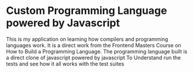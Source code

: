 # Custom Programming Language powered by Javascript
This is my application on learning how compilers and programming languages work.
It is a direct work from the Frontend Masters Course on How to Build a Programming Language.
The programming language built is a direct clone of javascript powered by javascript
To Understand run the tests and see how it all works with the test suites
